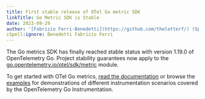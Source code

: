 ```yaml
---
title: First stable release of OTel Go metric SDK
linkTitle: Go Metric SDK is Stable
date: 2023-09-29
author: '[Fabrizio Ferri-Benedetti](https://github.com/theletterf/) (Splunk)'
cSpell:ignore: Benedetti Fabrizio Ferri
---
```


The Go metrics SDK has finally reached stable status with version 1.19.0 of
OpenTelemetry Go. Project stability guarantees now apply to the
[go.opentelemetry.io/otel/sdk/metric](https://pkg.go.dev/go.opentelemetry.io/otel/sdk/metric)
module.

To get started with OTel Go metrics,
[read the documentation](/docs/instrumentation/go/manual) or browse the
[examples](https://github.com/open-telemetry/opentelemetry-go/tree/main/example)
for demonstrations of different instrumentation scenarios covered by the
OpenTelemetry Go Instrumentation.
